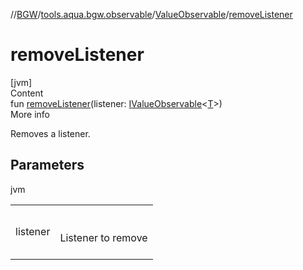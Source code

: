 //[BGW](../../../index.md)/[tools.aqua.bgw.observable](../index.md)/[ValueObservable](index.md)/[removeListener](remove-listener.md)



# removeListener  
[jvm]  
Content  
fun [removeListener](remove-listener.md)(listener: [IValueObservable](../-i-value-observable/index.md)<[T](index.md)>)  
More info  


Removes a listener.



## Parameters  
  
jvm  
  
| | |
|---|---|
| <a name="tools.aqua.bgw.observable/ValueObservable/removeListener/#tools.aqua.bgw.observable.IValueObservable[TypeParam(bounds=[kotlin.Any?])]/PointingToDeclaration/"></a>listener| <a name="tools.aqua.bgw.observable/ValueObservable/removeListener/#tools.aqua.bgw.observable.IValueObservable[TypeParam(bounds=[kotlin.Any?])]/PointingToDeclaration/"></a><br><br>Listener to remove<br><br>|
  
  



